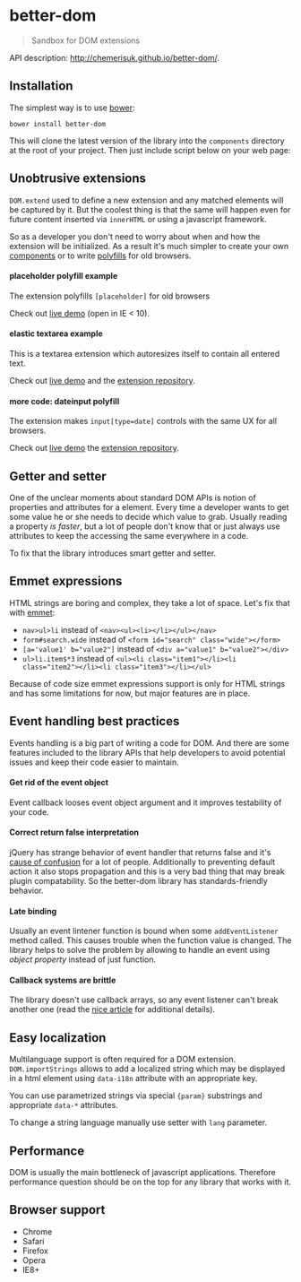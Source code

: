 better-dom 
==========
> Sandbox for DOM extensions

API description: http://chemerisuk.github.io/better-dom/.

## Installation
The simplest way is to use [bower](http://bower.io/):

    bower install better-dom

This will clone the latest version of the library into the `components` directory at the root of your project. Then just include script below on your web page:



## Unobtrusive extensions
`DOM.extend` used to define a new extension and any matched elements will be captured by it. But the coolest thing is that the same will happen even for future content inserted via `innerHTML` or using a javascript framework.

So as a developer you don't need to worry about when and how the extension will be initialized. As a result it's much simpler to create your own [components](#elastic-textarea-example) or to write [polyfills](#placeholder-polyfill-example) for old browsers.

#### placeholder polyfill example
The extension polyfills `[placeholder]` for old browsers

Check out [live demo](http://chemerisuk.github.io/better-placeholder-polyfill/) (open in IE < 10).

#### elastic textarea example
This is a textarea extension which autoresizes itself to contain all entered text.

Check out [live demo](http://chemerisuk.github.io/better-elastic-textarea/) and the [extension repository](https://github.com/chemerisuk/better-elastic-textarea).

#### more code: dateinput polyfill
The extension makes `input[type=date]` controls with the same UX for all browsers.

Check out [live demo](http://chemerisuk.github.io/better-dateinput-polyfill) the [extension repository](https://github.com/chemerisuk/better-dateinput-polyfill).

## Getter and setter
One of the unclear moments about standard DOM APIs is notion of properties and attributes for a element. Every time a developer wants to get some value he or she needs to decide which value to grab. Usually reading a property _is faster_, but a lot of people don't know that or just always use attributes to keep the accessing the same everywhere in a code.

To fix that the library introduces smart getter and setter.



## Emmet expressions
HTML strings are boring and complex, they take a lot of space. Let's fix that with [emmet](http://emmet.io/):

* `nav>ul>li` instead of `<nav><ul><li></li></ul></nav>`
* `form#search.wide` instead of `<form id="search" class="wide"></form>`
* `[a='value1' b="value2"]` instead of `<div a="value1" b="value2"></div>`
* `ul>li.item$*3` instead of `<ul><li class="item1"></li><li class="item2"></li><li class="item3"></li></ul>`

Because of code size emmet expressions support is only for HTML strings and has some limitations for now, but major features are in place.

## Event handling best practices
Events handling is a big part of writing a code for DOM. And there are some features included to the library APIs that help developers to avoid potential issues and keep their code easier to maintain.

#### Get rid of the event object
Event callback looses event object argument and it improves testability of your code.



#### Correct return false interpretation
jQuery has strange behavior of event handler that returns false and it's [cause of confusion](http://fuelyourcoding.com/jquery-events-stop-misusing-return-false/) for a lot of people. Additionally to preventing default action it also stops propagation and this is a very bad thing that may break plugin compatability. So the better-dom library has standards-friendly behavior.



#### Late binding
Usually an event lintener function is bound when some `addEventListener` method called. This causes trouble when the function value is changed. The library helps to solve the problem by allowing to handle an event using _object property_ instead of just function.



#### Callback systems are brittle
The library doesn't use callback arrays, so any event listener can't break another one (read the [nice article](http://dean.edwards.name/weblog/2009/03/callbacks-vs-events/) for additional details).


## Easy localization
Multilanguage support is often required for a DOM extension. `DOM.importStrings` allows to add a localized string which may be displayed in a html element using `data-i18n` attribute with an appropriate key.


You can use parametrized strings via special `{param}` substrings and appropriate `data-*` attributes.


To change a string language manually use setter with `lang` parameter.



## Performance
DOM is usually the main bottleneck of javascript applications. Therefore performance question should be on the top for any library that works with it.

## Browser support
* Chrome
* Safari
* Firefox
* Opera
* IE8+
